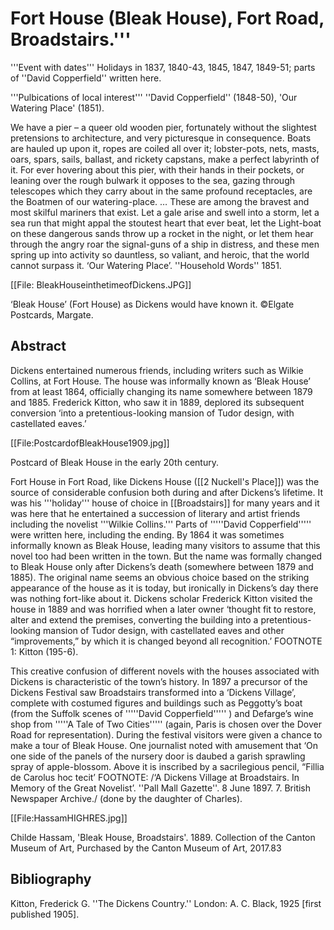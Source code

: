 # Fort House (Bleak House), Fort Road, Broadstairs.'''

'''Event with dates''' Holidays in 1837, 1840-43, 1845, 1847, 1849-51; parts of ''David Copperfield'' written here.

'''Pulbications of local interest''' ''David Copperfield'' (1848-50), 'Our Watering Place' (1851).

We have a pier – a queer old wooden pier, fortunately without the slightest pretensions to architecture, and very picturesque in consequence. Boats are hauled up upon it, ropes are coiled all over it; lobster-pots, nets, masts, oars, spars, sails, ballast, and rickety capstans, make a perfect labyrinth of it. For ever hovering about this pier, with their hands in their pockets, or leaning over the rough bulwark it opposes to the sea, gazing through telescopes which they carry about in the same profound receptacles, are the Boatmen of our watering-place. … These are among the bravest and most skilful mariners that exist. Let a gale arise and swell into a storm, let a sea run that might appal the stoutest heart that ever beat, let the Light-boat on these dangerous sands throw up a rocket in the night, or let them hear through the angry roar the signal-guns of a ship in distress, and these men spring up into activity so dauntless, so valiant, and heroic, that the world cannot surpass it.
‘Our Watering Place’. ''Household Words'' 1851.


[[File: BleakHouseinthetimeofDickens.JPG]]

‘Bleak House’ (Fort House) as Dickens would have known it. ©Elgate Postcards, Margate.



## Abstract
Dickens entertained numerous friends, including writers such as Wilkie Collins, at Fort House. The house was informally known as ‘Bleak House’ from at least 1864, officially changing its name somewhere between 1879 and 1885. Frederick Kitton, who saw it in 1889, deplored its subsequent conversion ‘into a pretentious-looking mansion of Tudor design, with castellated eaves.’ 


[[File:PostcardofBleakHouse1909.jpg]]

Postcard of Bleak House in the early 20th century.

Fort House in Fort Road, like Dickens House ([[2 Nuckell's Place]]) was the source of considerable confusion both during and after Dickens’s lifetime. It was his '''holiday''' house of choice in [[Broadstairs]] for many years and it was here that he entertained a succession of literary and artist friends including the novelist '''Wilkie Collins.''' Parts of '''''David Copperfield''''' were written here, including the ending. By 1864 it was sometimes informally known as Bleak House, leading many visitors to assume that this novel too had been written in the town. But the name was formally changed to Bleak House only after Dickens’s death (somewhere between 1879  and 1885).
The original name seems an obvious choice based on the striking appearance of the house as it is today, but ironically in Dickens’s day there was nothing fort-like about it. Dickens scholar Frederick Kitton visited the house in 1889 and was horrified when a later owner ‘thought fit to restore, alter and extend the premises, converting the building into a pretentious-looking mansion of Tudor design, with castellated eaves and other “improvements,” by which it is changed beyond all recognition.’ FOOTNOTE 1: Kitton (195-6).

This creative confusion of different novels with the houses associated with Dickens is characteristic of the town’s history. In 1897 a precursor of the Dickens Festival saw Broadstairs transformed into a ‘Dickens Village’, complete with costumed figures and buildings such as Peggotty’s boat (from the Suffolk scenes of '''''David Copperfield''''' ) and Defarge’s wine shop from '''''A Tale of Two Cities''''' (again, Paris is chosen over the Dover Road for representation). During the festival visitors were given a chance to make a tour of Bleak House. One journalist noted with amusement that ‘On one side of the panels of the nursery door is daubed a garish sprawling spray of apple-blossom. Above it is inscribed by a sacrilegious pencil, “Fillia de Carolus hoc tecit’ FOOTNOTE: /‘A Dickens Village at Broadstairs. In Memory of the Great Novelist’. ''Pall Mall Gazette''. 8 June 1897. 7. British Newspaper Archive./ (done by the daughter of Charles).

[[File:HassamHIGHRES.jpg]]

Childe Hassam, 'Bleak House, Broadstairs'. 1889. Collection of the Canton Museum of Art, Purchased by the Canton Museum of Art, 2017.83 


## Bibliography

Kitton, Frederick G. ''The Dickens Country.'' London: A. C. Black, 1925 [first published 1905].

